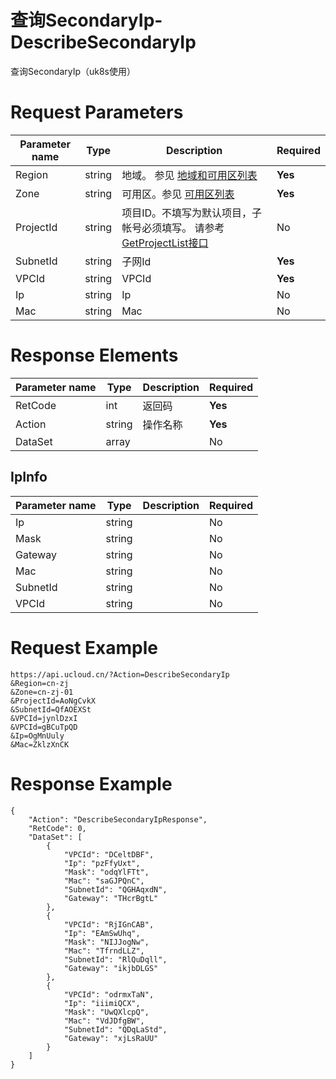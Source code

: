 # 查询SecondaryIp-DescribeSecondaryIp

查询SecondaryIp（uk8s使用）

# Request Parameters
|Parameter name|Type|Description|Required|
|---|---|---|---|
|Region|string|地域。 参见 [地域和可用区列表](api/summary/regionlist)|**Yes**|
|Zone|string|可用区。参见 [可用区列表](api/summary/regionlist)|**Yes**|
|ProjectId|string|项目ID。不填写为默认项目，子帐号必须填写。 请参考[GetProjectList接口](api/summary/get_project_list)|No|
|SubnetId|string|子网Id|**Yes**|
|VPCId|string|VPCId|**Yes**|
|Ip|string|Ip|No|
|Mac|string|Mac|No|

# Response Elements
|Parameter name|Type|Description|Required|
|---|---|---|---|
|RetCode|int|返回码|**Yes**|
|Action|string|操作名称|**Yes**|
|DataSet|array||No|

## IpInfo
|Parameter name|Type|Description|Required|
|---|---|---|---|
|Ip|string||No|
|Mask|string||No|
|Gateway|string||No|
|Mac|string||No|
|SubnetId|string||No|
|VPCId|string||No|

# Request Example
```
https://api.ucloud.cn/?Action=DescribeSecondaryIp
&Region=cn-zj
&Zone=cn-zj-01
&ProjectId=AoNgCvkX
&SubnetId=QfAOEXSt
&VPCId=jynlDzxI
&VPCId=gBCuTpQD
&Ip=OgMnUuly
&Mac=ZklzXnCK
```

# Response Example
```
{
    "Action": "DescribeSecondaryIpResponse", 
    "RetCode": 0, 
    "DataSet": [
        {
            "VPCId": "DCeltDBF", 
            "Ip": "pzFfyUxt", 
            "Mask": "odqYlFTt", 
            "Mac": "saGJPQnC", 
            "SubnetId": "QGHAqxdN", 
            "Gateway": "THcrBgtL"
        }, 
        {
            "VPCId": "RjIGnCAB", 
            "Ip": "EAmSwUhq", 
            "Mask": "NIJJogNw", 
            "Mac": "TfrndLLZ", 
            "SubnetId": "RlQuDqll", 
            "Gateway": "ikjbDLGS"
        }, 
        {
            "VPCId": "odrmxTaN", 
            "Ip": "iiimiQCX", 
            "Mask": "UwQXlcpQ", 
            "Mac": "VdJDfgBW", 
            "SubnetId": "QDqLaStd", 
            "Gateway": "xjLsRaUU"
        }
    ]
}
```


